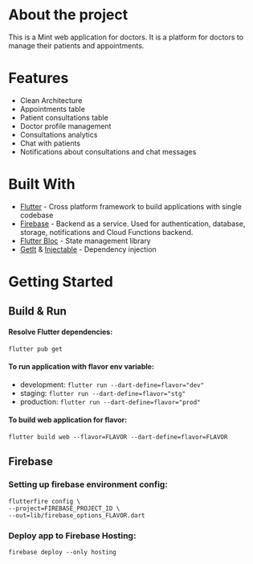 # About the project

This is a Mint web application for doctors. It is a platform for doctors to
manage their patients and appointments.

# Features

- Clean Architecture
- Appointments table
- Patient consultations table
- Doctor profile management
- Consultations analytics
- Chat with patients
- Notifications about consultations and chat messages

# Built With

- [Flutter](https://flutter.dev/) - Cross platform framework to build applications with single codebase
- [Firebase](https://firebase.google.com/) - Backend as a service. Used for authentication, database, storage,
notifications and Cloud Functions backend.
- [Flutter Bloc](https://bloclibrary.dev/) - State management library
- [GetIt](https://pub.dev/packages/get_it) & [Injectable](https://pub.dev/packages/injectable) - Dependency injection

# Getting Started

## Build & Run

#### Resolve Flutter dependencies:
```
flutter pub get
```

#### To run application with flavor env variable:
- development: ```flutter run --dart-define=flavor="dev"```
- staging: ```flutter run --dart-define=flavor="stg"```
- production: ```flutter run --dart-define=flavor="prod"```

#### To build web application for flavor:
```
flutter build web --flavor=FLAVOR --dart-define=flavor=FLAVOR
```

## Firebase

### Setting up firebase environment config:
```
flutterfire config \
--project=FIREBASE_PROJECT_ID \
--out=lib/firebase_options_FLAVOR.dart
```

### Deploy app to Firebase Hosting:
```
firebase deploy --only hosting
```
